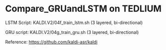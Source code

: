 # Compare_GRUandLSTM on TEDLIUM

LSTM Script: KALDI.V2/04f_train_lstm.sh (3 layered, bi-directional)

GRU script: KALDI.V2/04g_train_gru.sh   (3 layered, bi-directional)

Reference: https://github.com/kaldi-asr/kaldi

